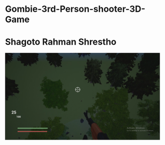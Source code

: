 # Gombie-3rd-Person-shooter-3D-Game
<h1>Shagoto Rahman Shrestho</h1>
  <img src='Screenshots1/Screenshot_15.png' >
